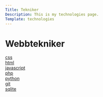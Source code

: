 ```yaml
---
Title: Tekniker
Description: This is my technologies page.
Template: technologies
---
```


Webbtekniker
==========================

<div class="tech-box-col2">
    <a href="technology/css/" class="tech-link">        
        <i class="fab fa-css3"></i> css
    </a>
</div>

<div class="tech-box">
    <a href="technology/html" class="tech-link">
        <i class="fab fa-html5"></i> html
    </a>
</div>

<div class="tech-box">
    <a href="technology/javascript" class="tech-link">
        <i class="fab fa-js"></i> javascript
    </a>
</div>

<div class="tech-box-col2">
    <a href="technology/php" class="tech-link">
        <i class="fab fa-php"></i> php
    </a>
</div>

<div class="tech-box">
    <a href="technology/python" class="tech-link">
        <i class="fab fa-python"></i> python
    </a>
</div>

<div class="tech-box">
    <a href="technology/git" class="tech-link">
        <i class="fab fa-git-alt"></i> git
    </a>
</div>

<div class="tech-box">
    <a href="technology/sqlite" class="tech-link">        
        <i class="fas fa-database"></i> sqlite
    </a>
</div>